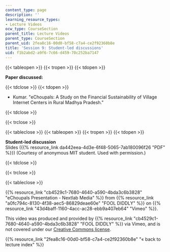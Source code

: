 ```yaml
---
content_type: page
description: ''
learning_resource_types:
- Lecture Videos
ocw_type: CourseSection
parent_title: Lecture Videos
parent_type: CourseSection
parent_uid: 2fea8c16-00d0-bf58-c7a4-ce2f92360b8e
title: 'Session 9: Student-led discussions'
uid: f1b2abd2-a9f6-7c66-d459-70c252ba7147
---
```


{{< tableopen >}}
{{< tropen >}}
{{< tdopen >}}


**Paper discussed:**


{{< tdclose >}}
{{< tdopen >}}


*   Kumar. "eChoupals: A Study on the Financial Sustainability of Village Internet Centers in Rural Madhya Pradesh."


{{< tdclose >}}

{{< trclose >}}

{{< tableclose >}}
{{< tableopen >}}
{{< tropen >}}
{{< tdopen >}}


**Student-led discussion**  
Slides ({{% resource_link da442eea-4d3e-6f48-5065-7ab180096f26 "PDF" %}}) (Courtesy of anonymous MIT student. Used with permission.)


{{< tdclose >}}

{{< trclose >}}

{{< tableclose >}}

{{% resource_link "cb4529c1-7680-4640-a590-4bda3c6b3828" "eChoupals Presentation - Nextlab Media" %}} from {{% resource_link "a0fc794c-8130-4f38-aec5-86829deae60e" "FOOL DIDDLY" %}} on {{% resource_link "43d4baff-1160-4acc-ac28-ebb9a407eb64" "Vimeo" %}}.

This video was produced and provided by {{% resource_link "cb4529c1-7680-4640-a590-4bda3c6b3828" "FOOL DIDDLY" %}} via Vimeo, and is not covered under our [Creative Commons license](/terms/#cc).

{{% resource_link "2fea8c16-00d0-bf58-c7a4-ce2f92360b8e" "« back to lecture index" %}}
